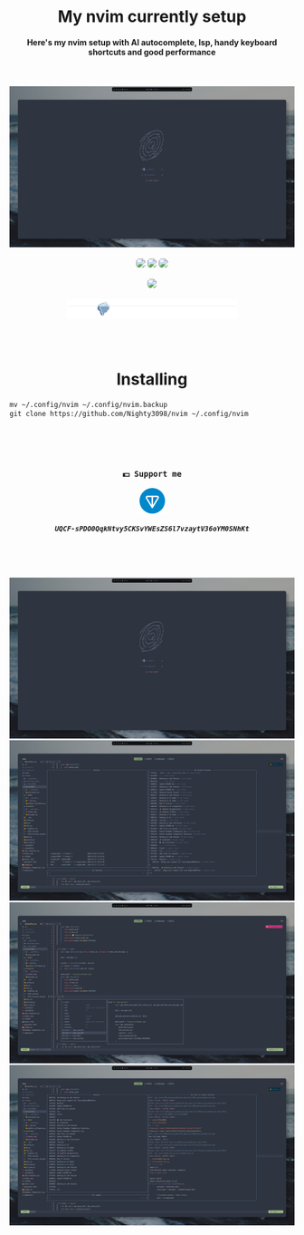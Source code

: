 <div align="center">
<h1>My nvim currently setup</h1>
<h4>Here's my nvim setup with AI autocomplete, lsp, handy keyboard shortcuts and good performance</h4>
<br><br>
<img src="img/1.png" />
<br><br>
<img class="badge" src="https://img.shields.io/github/last-commit/Nighty3098/nvim?style=for-the-badge&color=8fbcbb&logoColor=D9E0EE&labelColor=2e3440" style="border-radius: 5px;"/>
<img class="badge" src="https://img.shields.io/github/issues/Nighty3098/nvim?style=for-the-badge&color=ebcb8b&logoColor=ffffff&labelColor=2e3440"  style="border-radius: 5px;"/>
<img class="badge" src="https://img.shields.io/github/stars/Nighty3098/nvim?style=for-the-badge&color=a3be8c&logoColor=D9E0EE&labelColor=2e3440" style="border-radius: 5px;"/>
<br><br>
<a href="https://discord.gg/6xEc5WFK"><img  class="badge" src="https://img.shields.io/discord/1238858182403559505.svg?label=Discord&logo=Discord&style=for-the-badge&color=5e81ac&logoColor=FFFFFF&labelColor=2e3440" style="border-radius: 5px;"/></a>
<br><br>

<img src="img/image.png" />

<br><br>
<h1>Installing</h1>
<div align="left">

```
mv ~/.config/nvim ~/.config/nvim.backup
git clone https://github.com/Nighty3098/nvim ~/.config/nvim
```

</div>
<br><br><br>


### **`💵 Support me`**
<img src="https://github.com/Nighty3098/CodeKeeper/blob/main/imgs/toncoin.png?raw=true" width="45px"/>
<br>

***`UQCF-sPDO0QqkNtvy5CKSvYWEsZS6l7vzaytV36oYM0SNhKt`***

<br><br><br>

<img src="img/1.png" />
<img src="img/2.png" />
<img src="img/3.png" />
<img src="img/4.png" />

</div>

